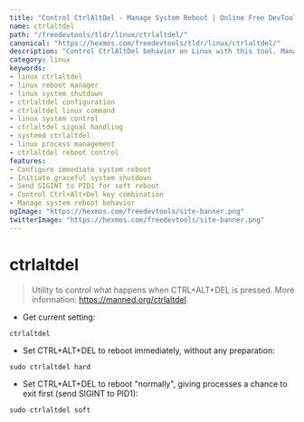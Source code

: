 ```yaml
---
title: "Control CtrlAltDel - Manage System Reboot | Online Free DevTools by Hexmos"
name: ctrlaltdel
path: "/freedevtools/tldr/linux/ctrlaltdel/"
canonical: "https://hexmos.com/freedevtools/tldr/linux/ctrlaltdel/"
description: "Control CtrlAltDel behavior on Linux with this tool. Manage system reboots and signal handling for shutdown processes. Free online tool, no registration required."
category: linux
keywords:
- linux ctrlaltdel
- linux reboot manager
- linux system shutdown
- ctrlaltdel configuration
- ctrlaltdel linux command
- linux system control
- ctrlaltdel signal handling
- systemd ctrlaltdel
- linux process management
- ctrlaltdel reboot control
features:
- Configure immediate system reboot
- Initiate graceful system shutdown
- Send SIGINT to PID1 for soft reboot
- Control Ctrl+Alt+Del key combination
- Manage system reboot behavior
ogImage: "https://hexmos.com/freedevtools/site-banner.png"
twitterImage: "https://hexmos.com/freedevtools/site-banner.png"
---
```


# ctrlaltdel

> Utility to control what happens when CTRL+ALT+DEL is pressed.
> More information: <https://manned.org/ctrlaltdel>.

- Get current setting:

`ctrlaltdel`

- Set CTRL+ALT+DEL to reboot immediately, without any preparation:

`sudo ctrlaltdel hard`

- Set CTRL+ALT+DEL to reboot "normally", giving processes a chance to exit first (send SIGINT to PID1):

`sudo ctrlaltdel soft`
